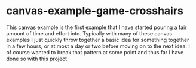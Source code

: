 # canvas-example-game-crosshairs

This canvas example is the first example that I have started pouring a fair amount of time and effort into. Typically with many of these canvas examples I just quickly throw together a basic idea for something together in a few hours, or at most a day or two before moving on to the next idea. I of course wanted to break that pattern at some point and thus far I have done so with this project.